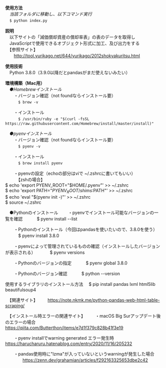 **使用方法**  
　*当該フォルダに移動し、以下コマンド実行*  
　`$ python index.py`

**説明**  
　以下サイトの「減価償却資産の償却率表」の表のデータを取得し  
　JavaScriptで使用できるオブジェクト形式に加工、及び出力をする  
　【参照サイト】  
　　http://tool.yurikago.net/644/yurikago/2012shokyakuritsu.html  

**使用技術**  
　Python 3.8.0（3.9.0以降だとpandasがまだ使えないみたい）  

**環境構築（Mac用）**  
　*●Homebrewインストール*  
　　・バージョン確認（not foundならインストール要）  
　　　`$ brew -v`

　　・インストール  
　　　`$ /usr/bin/ruby -e "$(curl -fsSL https://raw.githubusercontent.com/Homebrew/install/master/install)"`

　*●pyenvインストール*  
　　・バージョン確認（not foundならインストール要）  
　　　`$ pyenv -v`  

　　・インストール  
　　　`$ brew install pyenv`  

　　・pyenvの設定（echoの部分はviで ~/.zshrcに書いてもいい）  
　　　【zshの場合】  
    $ echo 'export PYENV_ROOT="$HOME/.pyenv"' >> ~/.zshrc  
    $ echo 'export PATH="$PYENV_ROOT/shims:$PATH"' >> ~/.zshrc  
    $ echo 'eval "$(pyenv init -)"' >> ~/.zshrc  
    $ source ~/.zshrc  

　●Pythonのインストール
　　・pyenvでインストール可能なバージョンの一覧を確認
　　　$ pyenv install --list

　　・Pythonのインストール（今回はpandasを使いたいので、3.8.0を使う）
　　　$ pyenv install 3.8.0

　　・pyenvによって管理されているものの確認（インストールしたバージョンが表示される）
　　　$ pyenv versions

　　・Pythonのバージョンの指定
　　　$ pyenv global 3.8.0

　　・Pythonのバージョン確認
　　　$ python --version

使用するライブラリのインストール方法
　$ pip install pandas lxml html5lib beautifulsoup4

　【関連サイト】
　　https://note.nkmk.me/python-pandas-web-html-table-scraping/

　【インストール時エラーの関連サイト】
　　・macOS Big Surアップデート後のエラーの場合
　　　　https://qiita.com/Butterthon/items/e7d1f379c828b41f3e19

　　・pyenv installでwarning generated エラー発生時
　　　　https://harucharuru.hatenablog.com/entry/2020/11/16/205232

　　・pandas使用時に"lzma"が入っていないというwarningが発生した場合
　　　　https://zenn.dev/grahamian/articles/f292163325653dbe2c42

